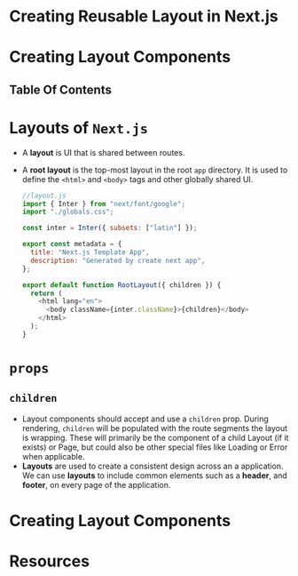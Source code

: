 # Creating Reusable Layout in Next.js

# Creating Layout Components

## Table Of Contents

# Layouts of `Next.js`

- A **layout** is UI that is shared between routes.
- A **root layout** is the top-most layout in the root `app` directory. It is used to define the `<html>` and `<body>` tags and other globally shared UI.

  ```javascript
  //layout.js
  import { Inter } from "next/font/google";
  import "./globals.css";

  const inter = Inter({ subsets: ["latin"] });

  export const metadata = {
    title: "Next.js Template App",
    description: "Generated by create next app",
  };

  export default function RootLayout({ children }) {
    return (
      <html lang="en">
        <body className={inter.className}>{children}</body>
      </html>
    );
  }
  ```

# `props`

## `children`

- Layout components should accept and use a `children` prop. During rendering, `children` will be populated with the route segments the layout is wrapping. These will primarily be the component of a child Layout (if it exists) or Page, but could also be other special files like Loading or Error when applicable.
- **Layouts** are used to create a consistent design across an a application. We can use **layouts** to include common elements such as a **header**, and **footer**, on every page of the application.

# Creating Layout Components


# Resources
